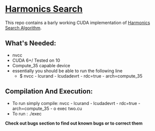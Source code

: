 # [**Harmonics Search**](https://doi.org/10.1177%2F003754970107600201)

This repo contains a barly working CUDA implementation of [Harmonics Search Algorithm](https://doi.org/10.1177%2F003754970107600201).

## What's Needed: 
- nvcc 
- CUDA 6+/ Tested on 10 
- Compute_35 capable device
- essentially you should be able to run the following line 
	- $ nvcc - lcurand - lcudadevrt  - rdc=true - arch=compute_35 
	
## Compilation And Execution: 
- To run simply compile: nvcc - lcurand - lcudadevrt  - rdc=true - arch=compute_35 - o exec two.cu
- To run : ./exec

**Check out bugs section to find out known bugs or to correct them**

